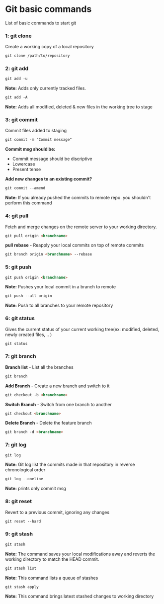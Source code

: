 # Git basic commands
List of basic commands to start git

### 1: git clone

Create a working copy of a local repository

```html
git clone /path/to/repository
```


### 2: git add


```html
git add -u
```
**Note:** Adds only currently tracked files.

```html
git add -A
```
**Note:** Adds all modified, deleted & new files in the working tree to stage

### 3: git commit
Commit files added to staging

```html
git commit -m "Commit message"
```
**Commit msg should be:**
* Commit message should be discriptive
* Lowercase
* Present tense

**Add new changes to an existing commit?**

```html
git commit --amend
```
**Note:** If you already pushed the commits to remote repo. you shouldn't perform this command

### 4: git pull

Fetch and merge changes on the remote server to your working directory.

```html
git pull origin <branchname>
```

**pull rebase** - Reapply your local commits on top of remote commits
```html
git branch origin <branchname> --rebase
```

### 5: git push
```html
git push origin <branchname>
```
**Note:** Pushes your local commit in a branch to remote

```html
git push --all origin
```
**Note:** Push to all branches to your remote repository

### 6: git status

Gives the current status of your current working tree(ex: modified, deleted, newly created files, .. )

```html
git status
```

### 7: git branch

**Branch list** - List all the branches
```html
git branch
```

**Add Branch** - Create a new branch and switch to it
```html
git checkout -b <branchname>
```

**Switch Branch** - Switch from one branch to another
```html
git checkout <branchname>
```

**Delete Branch** - Delete the feature branch
```html
git branch -d <branchname>
```

### 7: git log

```html
git log
```
**Note:** Git log list the commits made in that repository in reverse chronological order

```html
git log --oneline
```
**Note:** prints only commit msg


### 8: git reset

Revert to a previous commit, ignoring any changes

```html
git reset --hard
```


### 9: git stash

```html
git stash
```
**Note:** The command saves your local modifications away and reverts the working directory to match the HEAD commit.

```html
git stash list
```
**Note:** This command lists a queue of stashes

```html
git stash apply
```
**Note:** This command brings latest stashed changes to working directory
